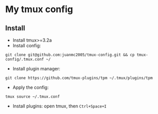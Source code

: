 # My tmux config

## Install

- Install tmux>=3.2a
- Install config:

```shell
git clone git@github.com:juanmc2005/tmux-config.git && cp tmux-config/.tmux.conf ~/
```

- Install plugin manager:

```shell
git clone https://github.com/tmux-plugins/tpm ~/.tmux/plugins/tpm
```

- Apply the config:

```shell
tmux source ~/.tmux.conf
```

- Install plugins: open tmux, then `Ctrl+Space+I`
